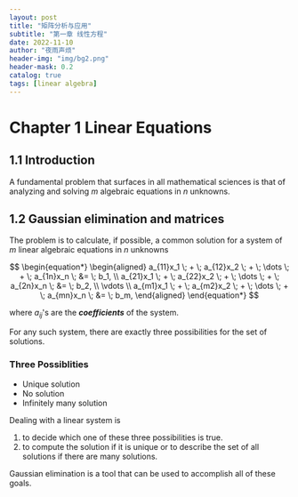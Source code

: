 ```yaml
---
layout: post
title: "矩阵分析与应用"
subtitle: "第一章 线性方程"
date: 2022-11-10
author: "夜雨声烦"
header-img: "img/bg2.png"
header-mask: 0.2
catalog: true
tags: [linear algebra]
---
```


# Chapter 1 Linear Equations

## 1.1 Introduction

A fundamental problem that surfaces in all mathematical sciences is that of analyzing and solving $m$ algebraic equations in $n$ unknowns.

## 1.2 Gaussian elimination and matrices

The problem is to calculate, if possible, a common solution for a system of $m$ linear algebraic equations in $n$ unknowns

$$
\begin{equation*}
\begin{aligned}
a_{11}x_1 \; + \; a_{12}x_2 \; + \; \dots \; + \; a_{1n}x_n \; &= \; b_1, \\
a_{21}x_1 \; + \; a_{22}x_2 \; + \; \dots \; + \; a_{2n}x_n \; &= \; b_2, \\
\vdots \\
a_{m1}x_1 \; + \; a_{m2}x_2 \; + \; \dots \; + \; a_{mn}x_n \; &= \; b_m,
\end{aligned}
\end{equation*}
$$

where $a_{ij}$'s are the ***coefficients*** of the system.

For any such system, there are exactly three possibilities for the set of solutions.

### Three Possiblities
* Unique solution
* No solution
* Infinitely many solution

Dealing with a linear system is 

1. to decide which one of these three possibilities is true. 
2. to compute the solution if it is unique or to describe the set of all solutions if there are many solutions. 

Gaussian elimination is a tool that can be used to accomplish all of these goals.